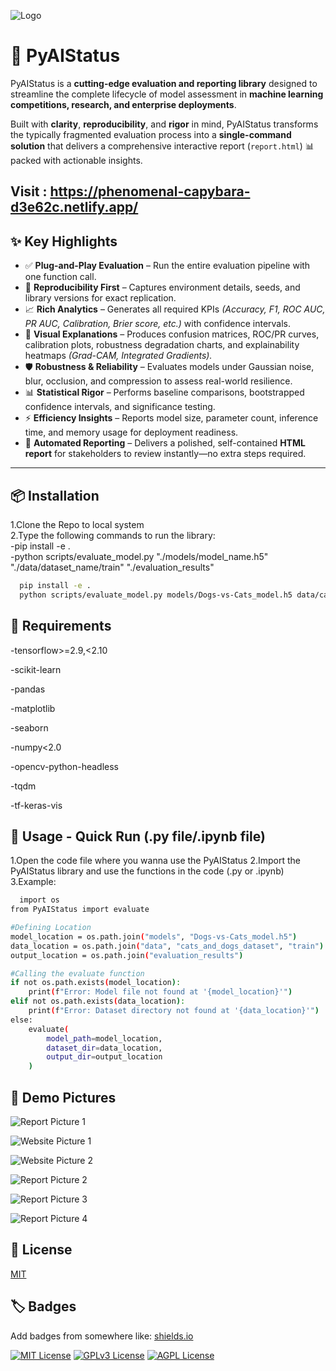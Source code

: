 ![Logo](pictures/logo.png)

# 🚀 PyAIStatus

PyAIStatus is a **cutting-edge evaluation and reporting library** designed to streamline the complete lifecycle of model assessment in **machine learning competitions, research, and enterprise deployments**.

Built with **clarity**, **reproducibility**, and **rigor** in mind, PyAIStatus transforms the typically fragmented evaluation process into a **single-command solution** that delivers a comprehensive interactive report (`report.html`) 📊 packed with actionable insights.

## Visit : https://phenomenal-capybara-d3e62c.netlify.app/

## ✨ Key Highlights

- ✅ **Plug-and-Play Evaluation** – Run the entire evaluation pipeline with one function call.
- 🔁 **Reproducibility First** – Captures environment details, seeds, and library versions for exact replication.
- 📈 **Rich Analytics** – Generates all required KPIs _(Accuracy, F1, ROC AUC, PR AUC, Calibration, Brier score, etc.)_ with confidence intervals.
- 🎨 **Visual Explanations** – Produces confusion matrices, ROC/PR curves, calibration plots, robustness degradation charts, and explainability heatmaps _(Grad-CAM, Integrated Gradients)._
- 🛡 **Robustness & Reliability** – Evaluates models under Gaussian noise, blur, occlusion, and compression to assess real-world resilience.
- 📊 **Statistical Rigor** – Performs baseline comparisons, bootstrapped confidence intervals, and significance testing.
- ⚡ **Efficiency Insights** – Reports model size, parameter count, inference time, and memory usage for deployment readiness.
- 📑 **Automated Reporting** – Delivers a polished, self-contained **HTML report** for stakeholders to review instantly—no extra steps required.

---

## 📦 Installation

1.Clone the Repo to local system  
2.Type the following commands to run the library:  
 -pip install -e .  
 -python scripts/evaluate_model.py "./models/model_name.h5" "./data/dataset_name/train" "./evaluation_results"

```bash
  pip install -e .
  python scripts/evaluate_model.py models/Dogs-vs-Cats_model.h5 data/cats_and_dogs_dataset/train evaluation_results
```

## 📝 Requirements

-tensorflow>=2.9,<2.10

-scikit-learn

-pandas

-matplotlib

-seaborn

-numpy<2.0

-opencv-python-headless

-tqdm

-tf-keras-vis

## 🚀 Usage - Quick Run (.py file/.ipynb file)

1.Open the code file where you wanna use the PyAIStatus
2.Import the PyAIStatus library and use the functions in the code (.py or .ipynb)
3.Example:

```bash
  import os
from PyAIStatus import evaluate

#Defining Location
model_location = os.path.join("models", "Dogs-vs-Cats_model.h5")
data_location = os.path.join("data", "cats_and_dogs_dataset", "train")
output_location = os.path.join("evaluation_results")

#Calling the evaluate function
if not os.path.exists(model_location):
    print(f"Error: Model file not found at '{model_location}'")
elif not os.path.exists(data_location):
    print(f"Error: Dataset directory not found at '{data_location}'")
else:
    evaluate(
        model_path=model_location,
        dataset_dir=data_location,
        output_dir=output_location
    )
```

## 🚀 Demo Pictures

![Report Picture 1](pictures/report_pic_1.png)

![Website Picture 1](pictures/website_pic_1.png)

![Website Picture 2](pictures/website_pic_2.png)

![Report Picture 2](pictures/report_pic_2.png)

![Report Picture 3](pictures/report_pic_3.png)

![Report Picture 4](pictures/report_pic_4.png)

## 📜 License

[MIT](https://choosealicense.com/licenses/mit/)

## 🏷️ Badges

Add badges from somewhere like: [shields.io](https://shields.io/)

[![MIT License](https://img.shields.io/badge/License-MIT-green.svg)](https://choosealicense.com/licenses/mit/)
[![GPLv3 License](https://img.shields.io/badge/License-GPL%20v3-yellow.svg)](https://opensource.org/licenses/)
[![AGPL License](https://img.shields.io/badge/license-AGPL-blue.svg)](http://www.gnu.org/licenses/agpl-3.0)
